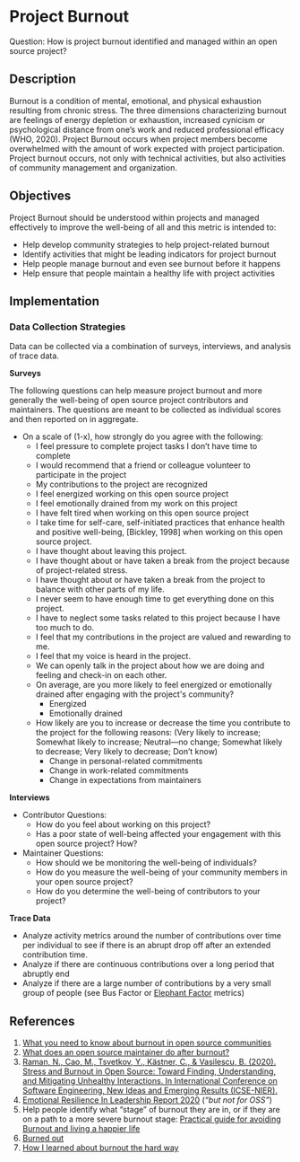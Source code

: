 # Project Burnout

Question: How is project burnout identified and managed within an open source project?


## Description

Burnout is a condition of mental, emotional, and physical exhaustion resulting from chronic stress. The three dimensions characterizing burnout are feelings of energy depletion or exhaustion, increased cynicism or psychological distance from one’s work and reduced professional efficacy (WHO, 2020). Project Burnout occurs when project members become overwhelmed with the amount of work expected with project participation. Project burnout occurs, not only with technical activities, but also activities of community management and organization. 


## Objectives

Project Burnout should be understood within projects and managed effectively to improve the well-being of all and this metric is intended to:

*   Help develop community strategies to help project-related burnout
*   Identify activities that might be leading indicators for project burnout
*   Help people manage burnout and even see burnout before it happens
*   Help ensure that people maintain a healthy life with project activities 

## Implementation

### Data Collection Strategies

Data can be collected via a combination of surveys, interviews, and analysis of trace data.

**Surveys**

The following questions can help measure project burnout and more generally the well-being of open source project contributors and maintainers. The questions are meant to be collected as individual scores and then reported on in aggregate.

* On a scale of (1-x), how strongly do you agree with the following:
  * I feel pressure to complete project tasks I don’t have time to complete
  * I would recommend that a friend or colleague volunteer to participate in the project
  * My contributions to the project are recognized
  * I feel energized working on this open source project
  * I feel emotionally drained from my work on this project
  * I have felt tired when working on this open source project
  * I take time for self-care, self-initiated practices that enhance health and positive well-being, [Bickley, 1998] when working on this open source project.
  * I have thought about leaving this project.
  * I have thought about or have taken a break from the project because of project-related stress.
  * I have thought about or have taken a break from the project to balance with other parts of my life.
  * I never seem to have enough time to get everything done on this project.
  * I have to neglect some tasks related to this project because I have too much to do.
  * I feel that my contributions in the project are valued and rewarding to me.
  * I feel that my voice is heard in the project.
  * We can openly talk in the project about how we are doing and feeling and check-in on each other.
  * On average, are you more likely to feel energized or emotionally drained after engaging with the project's community?
    * Energized
    * Emotionally drained
  * How likely are you to increase or decrease the time you contribute to the project for the following reasons: (Very likely to increase; Somewhat likely to increase; Neutral—no change; Somewhat likely to decrease; Very likely to decrease; Don’t know)
    * Change in personal-related commitments
    * Change in work-related commitments
    * Change in expectations from maintainers
    
**Interviews**
  * Contributor Questions:
     * How do you feel about working on this project? 
     * Has a poor state of well-being affected your engagement with this open source project? How? 
  * Maintainer Questions:
     * How should we be monitoring the well-being of individuals?
     * How do you measure the well-being of your community members in your open source project?
     * How do you determine the well-being of contributors to your project?

**Trace Data**
 * Analyze activity metrics around the number of contributions over time per individual to see if there is an abrupt drop off after an extended contribution time.
 * Analyze if there are continuous contributions over a long period that abruptly end 
 * Analyze if there are a large number of contributions by a very small group of people (see Bus Factor or [Elephant Factor](https://chaoss.community/metric-elephant-factor/) metrics)

## References

1. [What you need to know about burnout in open source communities](https://opensource.com/article/19/11/burnout-open-source-communities)
2. [What does an open source maintainer do after burnout?](https://www.infoworld.com/article/3563326/what-does-an-open-source-maintainer-do-after-burnout.html)
3. [Raman, N., Cao, M., Tsvetkov, Y., Kästner, C., & Vasilescu, B. (2020). Stress and Burnout in Open Source: Toward Finding, Understanding, and Mitigating Unhealthy Interactions. In International Conference on Software Engineering, New Ideas and Emerging Results (ICSE-NIER).](https://cmustrudel.github.io/papers/raman20toxicity.pdf)
4. [Emotional Resilience In Leadership Report 2020](https://docs.google.com/document/d/18FfZ86PGA_uSFf425EzKXAmiFQLFBPqjqPN7iu1TZRw/edit#) (_“but not for OSS”_)
5. Help people identify what “stage” of burnout they are in, or if they are on a path to a more severe burnout stage: [Practical guide for avoiding Burnout and living a happier life](https://opensource.com/business/15/12/avoid-burnout-live-happy)
6. [Burned out](https://www.scientificamerican.com/article/burned-out/)
7. [How I learned about burnout the hard way](https://opensource.com/article/20/3/burnout)
